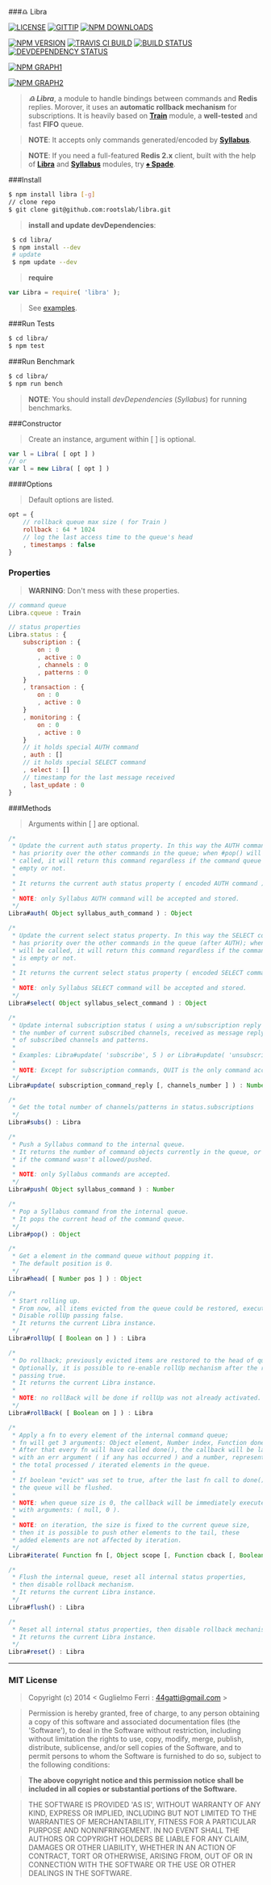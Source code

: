###♎ Libra

[![LICENSE](http://img.shields.io/badge/license-MIT-blue.svg)](https://github.com/rootslab/libra#mit-license)
[![GITTIP](http://img.shields.io/gittip/rootslab.svg)](https://www.gittip.com/rootslab/)
[![NPM DOWNLOADS](http://img.shields.io/npm/dm/libra.svg)](http://npm-stat.com/charts.html?package=libra)

[![NPM VERSION](http://img.shields.io/npm/v/libra.svg)](https://www.npmjs.org/package/libra)
[![TRAVIS CI BUILD](http://img.shields.io/travis/rootslab/libra.svg)](http://travis-ci.org/rootslab/libra)
[![BUILD STATUS](http://img.shields.io/david/rootslab/libra.svg)](https://david-dm.org/rootslab/libra)
[![DEVDEPENDENCY STATUS](http://img.shields.io/david/dev/rootslab/libra.svg)](https://david-dm.org/rootslab/libra#info=devDependencies)

[![NPM GRAPH1](https://nodei.co/npm-dl/libra.png)](https://nodei.co/npm/libra/)

[![NPM GRAPH2](https://nodei.co/npm/libra.png?downloads=true&stars=true)](https://nodei.co/npm/libra/)

> _**♎ Libra**_, a module to handle bindings between commands and __Redis__ replies. Morover, it uses an __automatic rollback mechanism__ for subscriptions. It is heavily based on __[Train](https://github.com/rootslab/train)__ module, a __well-tested__ and fast __FIFO__ queue.
 
> __NOTE__: It accepts only commands generated/encoded by __[Syllabus](https://github.com/rootslab/syllabus)__.

> __NOTE__: If you need a full-featured __Redis 2.x__ client, built with the help of __[Libra](#)__ and __[Syllabus](https://github.com/rootslab/syllabus)__ modules, try __[♠ Spade](https://github.com/rootslab/spade)__.

###Install

```bash
$ npm install libra [-g]
// clone repo
$ git clone git@github.com:rootslab/libra.git
```
> __install and update devDependencies__:

```bash
 $ cd libra/
 $ npm install --dev
 # update
 $ npm update --dev
```
> __require__

```javascript
var Libra = require( 'libra' );
```
> See [examples](example/).

###Run Tests

```bash
$ cd libra/
$ npm test
```

###Run Benchmark

```bash
$ cd libra/
$ npm run bench
```
> __NOTE__: You should install _devDependencies_ (_Syllabus_) for running benchmarks.


###Constructor

> Create an instance, argument within [ ] is optional.

```javascript
var l = Libra( [ opt ] )
// or
var l = new Libra( [ opt ] )
```

####Options

> Default options are listed.

```javascript
opt = {
    // rollback queue max size ( for Train ) 
    rollback : 64 * 1024
    // log the last access time to the queue's head
    , timestamps : false
}
```

### Properties

> __WARNING__: Don't mess with these properties.

```javascript
// command queue
Libra.cqueue : Train

// status properties
Libra.status : {
    subscription : {
        on : 0
        , active : 0
        , channels : 0
        , patterns : 0
    }
    , transaction : {
        on : 0
        , active : 0
    }
    , monitoring : {
        on : 0
        , active : 0
    }
    // it holds special AUTH command
    , auth : []
    // it holds special SELECT command
    , select : []
    // timestamp for the last message received
    , last_update : 0
}
```

###Methods

> Arguments within [ ] are optional.

```javascript
/*
 * Update the current auth status property. In this way the AUTH command
 * has priority over the other commands in the queue; when #pop() will be
 * called, it will return this command regardless if the command queue is
 * empty or not.
 *
 * It returns the current auth status property ( encoded AUTH command ).
 *
 * NOTE: only Syllabus AUTH command will be accepted and stored.
 */
Libra#auth( Object syllabus_auth_command ) : Object

/*
 * Update the current select status property. In this way the SELECT command
 * has priority over the other commands in the queue (after AUTH); when #pop()
 * will be called, it will return this command regardless if the command queue
 * is empty or not.
 *
 * It returns the current select status property ( encoded SELECT command ).
 *
 * NOTE: only Syllabus SELECT command will be accepted and stored.
 */
Libra#select( Object syllabus_select_command ) : Object

/*
 * Update internal subscription status ( using a un/subscription reply ), passing the command and
 * the number of current subscribed channels, received as message reply. It returns the total number
 * of subscribed channels and patterns.
 *
 * Examples: Libra#update( 'subscribe', 5 ) or Libra#update( 'unsubscribe', 3 )
 *
 * NOTE: Except for subscription commands, QUIT is the only command accepted in pubsub mode.
 */
Libra#update( subscription_command_reply [, channels_number ] ) : Number

/*
 * Get the total number of channels/patterns in status.subscriptions
 */
Libra#subs() : Libra

/*
 * Push a Syllabus command to the internal queue.
 * It returns the number of command objects currently in the queue, or -1
 * if the command wasn't allowed/pushed.
 *
 * NOTE: only Syllabus commands are accepted.
 */
Libra#push( Object syllabus_command ) : Number

/*
 * Pop a Syllabus command from the internal queue.
 * It pops the current head of the command queue.
 */
Libra#pop() : Object

/*
 * Get a element in the command queue without popping it.
 * The default position is 0.
 */
Libra#head( [ Number pos ] ) : Object

/*
 * Start rolling up.
 * From now, all items evicted from the queue could be restored, executing #rollBack().
 * Disable rollUp passing false.
 * It returns the current Libra instance.
 */
Libra#rollUp( [ Boolean on ] ) : Libra

/*
 * Do rollback; previously evicted items are restored to the head of queue.
 * Optionally, it is possible to re-enable rollUp mechanism after the rollBack,
 * passing true.
 * It returns the current Libra instance.
 * 
 * NOTE: no rollBack will be done if rollUp was not already activated.
 */
Libra#rollBack( [ Boolean on ] ) : Libra

/*
 * Apply a fn to every element of the internal command queue;
 * fn will get 3 arguments: Object element, Number index, Function done.
 * After that every fn will have called done(), the callback will be launched
 * with an err argument ( if any has occurred ) and a number, representing
 * the total processed / iterated elements in the queue.
 *
 * If boolean "evict" was set to true, after the last fn call to done(),
 * the queue will be flushed.
 *
 * NOTE: when queue size is 0, the callback will be immediately executed
 * with arguments: ( null, 0 ).
 *
 * NOTE: on iteration, the size is fixed to the current queue size,
 * then it is possible to push other elements to the tail, these
 * added elements are not affected by iteration.
 */
Libra#iterate( Function fn [, Object scope [, Function cback [, Boolean evict ] ] ] ) : Libra

/*
 * Flush the internal queue, reset all internal status properties,
 * then disable rollback mechanism.
 * It returns the current Libra instance.
 */
Libra#flush() : Libra

/*
 * Reset all internal status properties, then disable rollback mechanism.
 * It returns the current Libra instance.
 */
Libra#reset() : Libra
```
------------------------------------------------------------------------


### MIT License

> Copyright (c) 2014 &lt; Guglielmo Ferri : 44gatti@gmail.com &gt;

> Permission is hereby granted, free of charge, to any person obtaining
> a copy of this software and associated documentation files (the
> 'Software'), to deal in the Software without restriction, including
> without limitation the rights to use, copy, modify, merge, publish,
> distribute, sublicense, and/or sell copies of the Software, and to
> permit persons to whom the Software is furnished to do so, subject to
> the following conditions:

> __The above copyright notice and this permission notice shall be
> included in all copies or substantial portions of the Software.__

> THE SOFTWARE IS PROVIDED 'AS IS', WITHOUT WARRANTY OF ANY KIND,
> EXPRESS OR IMPLIED, INCLUDING BUT NOT LIMITED TO THE WARRANTIES OF
> MERCHANTABILITY, FITNESS FOR A PARTICULAR PURPOSE AND NONINFRINGEMENT.
> IN NO EVENT SHALL THE AUTHORS OR COPYRIGHT HOLDERS BE LIABLE FOR ANY
> CLAIM, DAMAGES OR OTHER LIABILITY, WHETHER IN AN ACTION OF CONTRACT,
> TORT OR OTHERWISE, ARISING FROM, OUT OF OR IN CONNECTION WITH THE
> SOFTWARE OR THE USE OR OTHER DEALINGS IN THE SOFTWARE.
